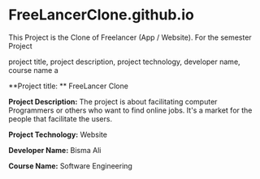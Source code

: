 # FreeLancerClone.github.io
This Project is the Clone of Freelancer (App / Website). For the semester Project

project title, project description, project technology, developer name, course name a

**Project title: ** FreeLancer Clone

**Project Description:** The project is about facilitating computer Programmers or others who want to find online jobs. It's a market for the people that facilitate the users.

**Project Technology:** Website

**Developer Name:** Bisma Ali

**Course Name:** Software Engineering 
